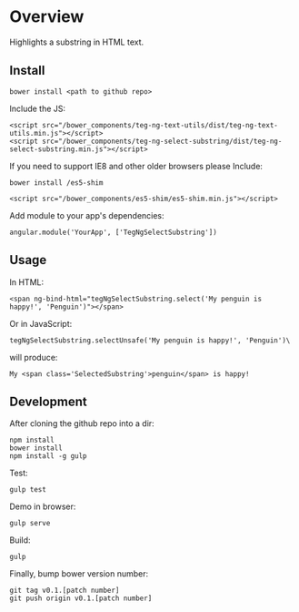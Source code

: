 # Overview

Highlights a substring in HTML text.

## Install

    bower install <path to github repo>

Include the JS:

    <script src="/bower_components/teg-ng-text-utils/dist/teg-ng-text-utils.min.js"></script>
    <script src="/bower_components/teg-ng-select-substring/dist/teg-ng-select-substring.min.js"></script>

If you need to support IE8 and other older browsers please Include:

    bower install /es5-shim

    <script src="/bower_components/es5-shim/es5-shim.min.js"></script>

Add module to your app's dependencies:

    angular.module('YourApp', ['TegNgSelectSubstring'])

## Usage

In HTML:

    <span ng-bind-html="tegNgSelectSubstring.select('My penguin is happy!', 'Penguin')"></span>

Or in JavaScript:

    tegNgSelectSubstring.selectUnsafe('My penguin is happy!', 'Penguin')\


will produce:

    My <span class='SelectedSubstring'>penguin</span> is happy!


## Development

After cloning the github repo into a dir:

    npm install
    bower install
    npm install -g gulp

Test:

    gulp test

Demo in browser:

    gulp serve

Build:

    gulp

Finally, bump bower version number:

    git tag v0.1.[patch number]
    git push origin v0.1.[patch number]



